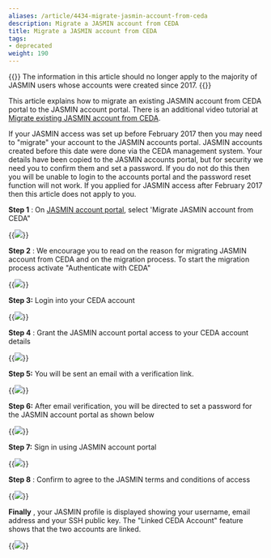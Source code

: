 ```yaml
---
aliases: /article/4434-migrate-jasmin-account-from-ceda
description: Migrate a JASMIN account from CEDA
title: Migrate a JASMIN account from CEDA
tags:
- deprecated
weight: 190
---
```


{{<alert type="info">}}
The information in this article should no longer apply to the majority of JASMIN
users whose accounts were created since 2017.
{{</alert>}}

This article explains how to migrate an existing JASMIN account from CEDA
portal to the JASMIN account portal. There is an additional video tutorial at
[Migrate existing JASMIN account from
CEDA](https://www.youtube.com/watch?v=kh9jxkvUNHg&list=PLyBwrm7gQcuV3I1zrI8Rop2WgEP6vPXJL&index=1).

If your JASMIN access was set up before February 2017 then you may need to
"migrate" your account to the JASMIN accounts portal. JASMIN accounts created
before this date were done via the CEDA management system. Your details have
been copied to the JASMIN accounts portal, but for security we need you to
confirm them and set a password. If you do not do this then you will be unable
to login to the accounts portal and the password reset function will not work.
If you applied for JASMIN access after February 2017 then this article does
not apply to you.

**Step 1** : On [JASMIN account portal](https://accounts.jasmin.ac.uk/),
select 'Migrate JASMIN account from CEDA"

{{<image src="img/docs/migrate-jasmin-account-from-ceda/file-cGUc81o2HG.png" caption="Select Migrate JASMIN account...">}}

**Step 2** : We encourage you to read on the reason for migrating JASMIN
account from CEDA and on the migration process. To start the migration process
activate "Authenticate with CEDA"

{{<image src="img/docs/migrate-jasmin-account-from-ceda/file-wWhibpfvCu.png" caption="Select Authenticate with CEDA">}}

**Step 3:** Login into your CEDA account

{{<image src="img/docs/migrate-jasmin-account-from-ceda/file-dvqqgOgEOG.png" caption="Login to your CEDA account">}}

**Step 4** : Grant the JASMIN account portal access to your CEDA account
details

{{<image src="img/docs/migrate-jasmin-account-from-ceda/file-rNOO7juta4.png" caption="Grant access">}}

**Step 5:** You will be sent an email with a verification link.

{{<image src="img/docs/migrate-jasmin-account-from-ceda/file-1GnRSGxqdr.png" caption="Verification link sent">}}

**Step 6:** After email verification, you will be directed to set a password
for the JASMIN account portal as shown below

{{<image src="img/docs/migrate-jasmin-account-from-ceda/file-EAPxsUZGBn.png" caption="Set new password">}}

**Step 7:** Sign in using JASMIN account portal

{{<image src="img/docs/migrate-jasmin-account-from-ceda/file-wncszBFB73.png" caption="Sign in">}}

**Step 8** : Confirm to agree to the JASMIN terms and conditions of access

{{<image src="img/docs/migrate-jasmin-account-from-ceda/file-AOqOwgyFX1.png" caption="Sign in">}}

**Finally** , your JASMIN profile is displayed showing your username, email
address and your SSH public key. The "Linked CEDA Account" feature shows that
the two accounts are linked.

{{<image src="img/docs/migrate-jasmin-account-from-ceda/file-KY7nd5Fy2b.png" caption="JASMIN profile">}}
